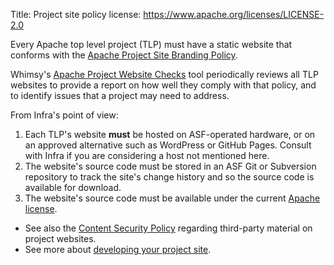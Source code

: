 Title: Project site policy
license: https://www.apache.org/licenses/LICENSE-2.0

Every Apache top level project (TLP) must have a static website that conforms with the <a href="https://www.apache.org/foundation/marks/pmcs#navigation" target="_blank">Apache Project Site Branding Policy</a>.

Whimsy's <a href="https://whimsy.apache.org/site/" target="_blank">Apache Project Website Checks</a> tool periodically reviews all TLP websites to provide a report on how well they comply with that policy, and to identify issues that a project may need to address.

From Infra's point of view:

1. Each TLP's website **must** be hosted on ASF-operated hardware, or on an approved alternative such as WordPress or GitHub Pages. Consult with Infra if you are considering a host not mentioned here. 
2. The website's source code must be stored in an ASF Git or Subversion repository to track the site's change history and so the source code is available for download.
3. The website's source code must be available under the current <a href="https://www.apache.org/licenses/LICENSE-2.0" target="_blank">Apache license</a>.

- See also the [Content Security Policy](csp.html) regarding third-party material on project websites.
- See more about [developing your project site](project-site.html).
